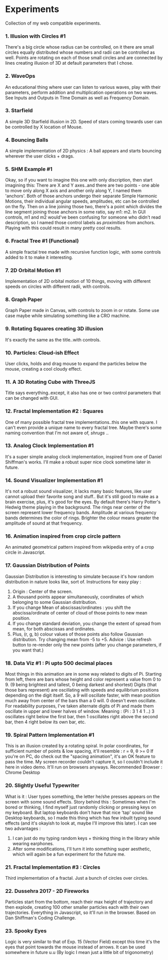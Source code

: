 # Experiments
Collection of my web compatible experiments.

### 1. Illusion with Circles #1
There's a big circle whose radius can be controlled, on it there are small circles equally distributed whose numbers and radii can be controlled as well. 
Points are rotating on each of those small circles and are connected by lines creating illusion of 3D at default parameters that I chose.

### 2. WaveOps
An educational thing where user can listen to various waves, play with their parameters, perform addition and multiplication operations on two waves.
See Inputs and Outputs in TIme Domain as well as Frequency Domain. 

### 3. Starfield
A simple 3D Starfield illusion in 2D. Speed of stars coming towards user can be controlled by X location of Mouse.

### 4. Bouncing Balls
A simple implementation of 2D physics : A ball appears and starts bouncing wherever the user clicks + drags.

### 5. SHM Example #1
Okay, so if you want to imagine this one with only discription, then start imagining this:
There are X and Y axes..and there are two points - one able to move only along X axis and another only along Y, I named them 'anchors'.
Both of those anchors undergo their separate Simple Harmonic Motions, their individual angular speeds, amplitudes, etc can be controlled on the fly.
Then on a line joining those two, there's a point which divides the line segment joining those anchors in some ratio, say m1: m2.
In GUI controls, m1 and m2 would've been confusing for someone who didn't read description, so I named those control labels as *proximities* from anchors. Playing with this could result in many pretty cool results. 

### 6. Fractal Tree #1 (Functional)
A simple fractal tree made with recursive function logic, with some controls added to it to make it interesting. 

### 7. 2D Orbital Motion #1
Implementation of 2D orbital motion of 10 things, moving with different speeds on circles with different radii, with controls.

### 8. Graph Paper
Graph Paper made in Canvas, with controls to zoom in or rotate. Some use case maybe while simulating something like a CRO machine.

### 9. Rotating Squares creating 3D illusion
It's exactly the same as the title..with controls. 

### 10. Particles: Cloud-ish Effect
User clicks, holds and drag mouse to expand the particles below the mouse, creating a cool cloudy effect.

### 11. A 3D Rotating Cube with ThreeJS
Title says everything..except, it also has one or two control parameters that can be changed with GUI. 

### 12. Fractal Implementation #2 : Squares
One of many possible fractal tree implementations..this one with square. I can't even provide a unique name to every fractal tree. Maybe there's some naming convention that I'm not aware of, *shrugs* ..

### 13. Analog Clock Implementation #1
It's a super simple analog clock implementation, inspired from one of Daniel Shiffman's works. I'll make a robust super nice clock sometime later in future.

### 14. Sound Visualizer Implementation #1
It's not a robust sound visualizer, it lacks many basic features, like user cannot upload their favorite song and stuff.. But it's still good to make as a brain exercise, plus, it's good for the eyes. By default there's Harry Potter's Hedwig theme playing in the background. The rings near center of the screen represent lower frequency bands.
Amplitude at various frequency bands determines the color of rings. Brighter the colour means greater the amplitude of sound at that frequency.

### 16. Animation inspired from crop circle pattern
An animated geometrical pattern inspired from wikipedia entry of a crop circle in Javascript.

### 17. Gaussian Distribution of Points
Gaussian Distribution is interesting to simulate because it's how random distribution in nature looks like, sort of.
Instructions for easy play :
1. Origin : Center of the screen.
2. A thousand points appear simultaneously, coordinates of which belonging to some Gaussian distribution.
3. If you change Mean of abscissas/ordinates : you shift the abscissa/ordinate of center of cloud of those points to new mean position.
4. If you change standard deviation, you change the extent of spread from mean, for both abscissas and ordinates.
5. Plus, (r, g, b) colour values of those points also follow Gaussian distribution. Try changing mean from -5 to +5.
Advice : Use refresh button to re-render only the new points (after you change parameters, if you want that.)

### 18. Data Viz #1 : Pi upto 500 decimal places
Most things in this animation are in some way related to digits of Pi.
Starting from left, there are bars whose height and color represent a value from 0 to 9. (9 being brightest and tallest, 0 being darkest and shortest)
Digits (that those bars represent) are oscillating with speeds and equilibrium positions depending on the digit itself. So, a 9 will oscillate faster, with mean position much away from center of the bars than a 0 will. 0 doesn't even oscillate.
For readability purposes, I've taken alternate digits of Pi and made them oscillate in upper and lower halves of window. Meaning : (Pi : 3 1 4 1 ..)
3 oscillates right below the first bar, then 1 oscillates right above the second bar, then 4 right below its own bar, etc.

### 19. Spiral Pattern Implementation #1
This is an illusion created by a rotating spiral. In polar coordinates, for sufficient number of points & low spacing, it'll resemble :
r = θ, θ >= 0
If you're on PC, do check out the "spacing animation", it's an OK feature to pass the time. My screen recorder couldn't capture it, so I couldn't include it here in video demo. It'll run on browsers anyways.
Recommended Browser : Chrome Desktop

### 20. Slightly Useful Typewriter
What is it : User types something, the letter he/she presses appears on the screen with some sound effects.
Story behind this :
Sometimes when I'm bored or thinking, I find myself just randomly clicking or pressing keys on my keyboard. But laptop keyboards don't have that nice 'tap' sound like Desktop keyboards, so I made this thing which has few inbuilt typing sound effects (and it's okayish to look at, maybe I'll improve this later).
I can see two advantages :
1. I can just do my typing random keys + thinking thing in the library while wearing earphones.
2. After some modifications, I'll turn it into something super aesthetic, which will again be a fun experiment for the future me.

### 21. Fractal Implementation #3 : Circles
Third implementation of a fractal. Just a bunch of circles over circles.

### 22. Dussehra 2017 - 2D Fireworks
Particles start from the bottom, reach their max height of trajectory and then explode, creating 100 other smaller particles each with their own trajectories. Everything in Javascript, so it'll run in the browser. Based on Dan Shiffman's Coding Challenge.

### 23. Spooky Eyes
Logic is very similar to that of Exp. 15 (Vector Field) except this time it's the eyes that point towards the mouse instead of arrows. It can be used somewhere in future u.u
(By logic I mean just a little bit of trigonometry)


